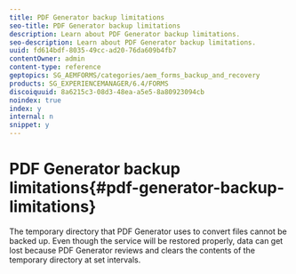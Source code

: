 ```yaml
---
title: PDF Generator backup limitations
seo-title: PDF Generator backup limitations
description: Learn about PDF Generator backup limitations.
seo-description: Learn about PDF Generator backup limitations.
uuid: fd614bdf-8035-49cc-ad20-76da609b4fb7
contentOwner: admin
content-type: reference
geptopics: SG_AEMFORMS/categories/aem_forms_backup_and_recovery
products: SG_EXPERIENCEMANAGER/6.4/FORMS
discoiquuid: 8a6215c3-08d3-48ea-a5e5-8a80923094cb
noindex: true
index: y
internal: n
snippet: y
---
```


# PDF Generator backup limitations{#pdf-generator-backup-limitations}

The temporary directory that PDF Generator uses to convert files cannot be backed up. Even though the service will be restored properly, data can get lost because PDF Generator reviews and clears the contents of the temporary directory at set intervals. 
